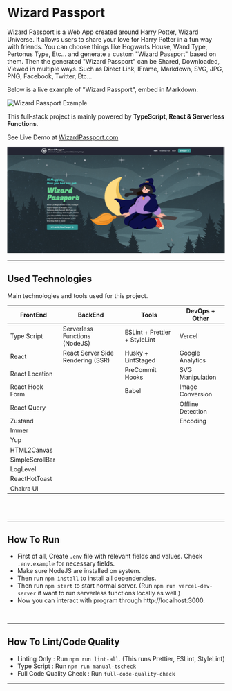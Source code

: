 # Wizard Passport

Wizard Passport is a Web App created around Harry Potter, Wizard Universe. It allows users to share your love for Harry Potter in a fun way with friends. You can choose things like Hogwarts House, Wand Type, Pertonus Type, Etc... and generate a custom "Wizard Passport" based on them. Then the generated "Wizard Passport" can be Shared, Downloaded, Viewed in multiple ways. Such as Direct Link, IFrame, Markdown, SVG, JPG, PNG, Facebook, Twitter, Etc...

Below is a live example of "Wizard Passport", embed in Markdown.

<p align="left">
	<img  alt="Wizard Passport Example"  src="https://wizardpassport.vercel.app/api/passport-as-svg/?encodedPassportData=eyJob3VzZSI6IkdyeWZmaW5kb3IiLCJ3YW5kIjoiRHJhZ29uIEhlYXJ0c3RyaW5nIiwicGF0cm9udXMiOiJGYWxjb24iLCJibG9vZFN0YXR1cyI6Ik11Z2dsZSBCb3JuIn0=">
</p>

This full-stack project is mainly powered by **TypeScript, React & Serverless Functions**.

See Live Demo at [WizardPassport.com](https://wizardpassport.vercel.app/)

<p align="center">
<img  src="resources/wizardPassportDemo.gif"/>
<br/>

---

## **Used Technologies**

Main technologies and tools used for this project.

| FrontEnd        | BackEnd                           | Tools                         | DevOps + Other    |
| --------------- | --------------------------------- | ----------------------------- | ----------------- |
| Type Script     | Serverless Functions (NodeJS)     | ESLint + Prettier + StyleLint | Vercel            |
| React           | React Server Side Rendering (SSR) | Husky + LintStaged            | Google Analytics  |
| React Location  |                                   | PreCommit Hooks               | SVG Manipulation  |
| React Hook Form |                                   | Babel                         | Image Conversion  |
| React Query     |                                   |                               | Offline Detection |
| Zustand         |                                   |                               | Encoding          |
| Immer           |                                   |                               |                   |
| Yup             |                                   |                               |                   |
| HTML2Canvas     |                                   |                               |                   |
| SimpleScrollBar |                                   |                               |                   |
| LogLevel        |                                   |                               |                   |
| ReactHotToast   |                                   |                               |                   |
| Chakra UI       |                                   |                               |                   |

<br/>
<br/>

---

## **How To Run**

- First of all, Create `.env` file with relevant fields and values. Check `.env.example` for necessary fields.
- Make sure NodeJS are installed on system.
- Then run `npm install` to install all dependencies.
- Then run `npm start` to start normal server. (Run `npm run vercel-dev-server` if want to run serverless functions locally as well.)
- Now you can interact with program through http://localhost:3000.

<br/>

---

## **How To Lint/Code Quality**

- Linting Only : Run `npm run lint-all`. (This runs Prettier, ESLint, StyleLint)
- Type Script : Run `npm run manual-tscheck`
- Full Code Quality Check : Run `full-code-quality-check`

---

